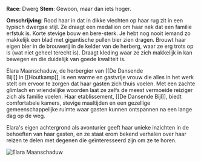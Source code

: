 **Race**: Dwerg
**Stem**: Gewoon, maar dan iets hoger.

**Omschrijving**: Rood haar in dat in dikke vlechten op haar rug zit in een typisch dwergse stijl. Ze draagt een medallion om haar nek dat een familie erfstuk is. Korte stevige bouw en bere-sterk. Je hebt nog nooit iemand zo makkelijk een blad met gigantische pullen bier zien dragen. Brouwt haar eigen bier in de brouwerij in de kelder van de herberg, waar ze erg trots op is (wat niet geheel terecht is). Draagt kleding waar ze zich makkelijk in kan bewegen en die duidelijk van goede kwaliteit is.

Elara Maanschaduw, de herbergier van [[De Dansende Bijl]] in [[Houtkamp]], is een warme en gastvrije vrouw die alles in het werk stelt om ervoor te zorgen dat haar gasten zich thuis voelen. Met een zachte glimlach en vriendelijke woorden laat ze zelfs de meest vermoeide reiziger zich als familie voelen. Haar etablissement, [[De Dansende Bijl]], biedt comfortabele kamers, stevige maaltijden en een gezellige gemeenschappelijke ruimte waar gasten kunnen ontspannen na een lange dag op de weg.

Elara's eigen achtergrond als avonturier geeft haar unieke inzichten in de behoeften van haar gasten, en ze staat erom bekend verhalen over haar reizen te delen met degenen die geïnteresseerd zijn om ze te horen.

![Elara Maanschaduw](Elara.jpg)
